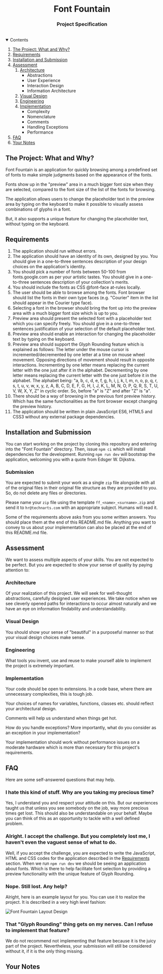 <div align="center">

  # Font Fountain

  <h3 align="center">Project Specification</h3>

</div>

<br />

<details open>
<summary>Contents</summary>
<ol>
  <li><a href="#the-project-what-and-why">The Project: What and Why?</a></li>
  <li><a href="#requirements">Requirements</a></li>
  <li><a href="#installation-and-submission">Installation and Submission</a></li>
  <li>
    <a href="#assessment">Assessment</a>
    <ol>
      <li>
        <a href="#architecture">Architecture</a>
        <ul>
          <li>Abstractions</li>
          <li>User Experience</li>
          <li>Interaction Design</li>
          <li>Information Architecture</li>
        </ul>
      </li>
      <li><a href="#visual-design">Visual Design</a></li>
      <li><a href="#engineering">Engineering</a></li>
      <li>
        <a href="#implementation">Implementation</a>
        <ul>
          <li>Complexity</li>
          <li>Nomenclature</li>
          <li>Comments</li>
          <li>Handling Exceptions</li>
          <li>Performance</li>
        </ul>
      </li>
    </ol>
  </li>
  <li><a href="#faq">FAQ</a></li>
  <li><a href="#your-notes">Your Notes</a></li>
</ol>

## The Project: What and Why?
Font Fountain is an application for quickly browsing among a predefined set of fonts to make simple judgments based on the appearance of the fonts.

Fonts show up in the "preview" area in a much bigger font size when they are selected, compared to the font size of the list of the fonts for browsing.

The application allows users to change the placeholder text in the preview area by typing on the keyboard to make it possible to visually assess
combinations of glyphs in a font.

But, it also supports a unique feature for changing the placeholder text, without typing on the keyboard.


## Requirements

1. The application should run without errors.
2. The application should have an identity of its own, designed by you. You should give in a one-to-three sentences description of your design choices on the application's identity.
3. You should pick a number of fonts between 50-100 from fonts.google.com as per your artistic tastes. You should give in a one-to-three sentences description of your collection's merits.
4. You should include the fonts as CSS @font-face at-rules locally.
5. The user should be able to browse among the fonts. Font browser should list the fonts in their own type faces (e.g. "Courier" item in the list should appear in the Courier type face).
6. Selecting a font in the browser should bring the font up into the preview area with a much bigger font size which is up to you.
7. Preview area should present the selected font with a placeholder text which you can specify freely. You should give in a one-to-three sentences justification of your selection of the default placeholder text.
8. Preview area should enable an interaction for changing the placeholder text by typing on the keyboard.
9. Preview area should support the Glyph Rounding feature which is explained as follows: The letter under the mouse cursor is incremented/decremented by one letter at a time on mouse wheel movement. Opposing directions of movement should result in opposite interactions.
   Incrementing by one letter means replacing the current letter with the one just after it in the alphabet. Decrementing by one letter means replacing the current letter with the one just before it in the alphabet. 
   The alphabet being: "a, b, c, d, e, f, g, h, i, j, k, l, m, n, o, p, q, r, s, t, u, v, w, x, y, z, A, B, C, D, E, F, G, H, I, J, K, L, M, N, O, P, Q, R, S, T, U, V, W, X, Y, Z" in cyclic order. So, before "a" is "Z" and after "Z" is "a".
10. There should be a way of browsing in the previous font preview history. Which has the same functionalities as the font browser except changing the preview history.
11. The application should be written in plain JavaScript ES6, HTML5 and CSS3 without any external package dependencies.


## Installation and Submission
You can start working on the project by cloning this repository and entering into the "Font Fountain" directory.
Then, issue `npm ci` which will install dependencies for the development. Running `npm run dev` will bootstrap the application, welcoming you with a quote from Edsger W. Dijkstra.

### Submission
You are expected to submit your work as a single `zip` file alongside with all of the original files in their original file structure as they are provided to you.
So, do not delete any files or directories.

Please name your `zip` file using the template `ff_<name>_<surname>.zip` and send it to `hr@technarts.com` with an appropriate subject. Humans will read it.

Some of the requirements above asks from you some written answers. You should place them at the end of this README.md file.
Anything you want to convey to us about your implementation can also be placed at the end of this README.md file.


## Assessment
We want to assess multiple aspects of your skills. You are not expected to be perfect.
But you are expected to show your sense of quality by paying attention to:

### Architecture
Of your realization of this project. We will seek for well-thought abstractions, carefully designed user experiences.
We take notice when we see cleverly opened paths for interactions to occur almost naturally and we have an eye on information findability and understandability.

### Visual Design
You should show your sense of "beautiful" in a purposeful manner so that your visual design choices make sense.

### Engineering
What tools you invent, use and reuse to make yourself able to implement the project is extremely important.

### Implementation
Your code should be open to extensions. In a code base, where there are unnecessary complexities, this is tough job.

Your choices of names for variables, functions, classes etc. should reflect your architectural design.

Comments will help us understand when things get hot.

How do you handle exceptions? More importantly, what do you consider as an exception in your implementation?

Your implementation should work without performance issues on a moderate hardware which is more than necessary for this project's requirements.


## FAQ
Here are some self-answered questions that may help.

### I hate this kind of stuff. Why are you taking my precious time?
Yes, I understand you and respect your attitude on this.
But our experiences taught us that unless you see somebody on the job, way more precious times get lost. This should also be understandable on your behalf.
Maybe you can think of this as an opportunity to tackle with a well defined problem.

### Alright. I accept the challenge. But you completely lost me, I haven't even the vaguest sense of what to do.
Well, if you accept the challenge, you are expected to write the JavaScript, HTML and CSS codes for the application described in the <a href="#requirements">Requirements</a> section.
When we run `npm run dev` we should be seeing an application about fonts. Which is there to help facilitate font selection by providing a preview functionality with the unique feature of Glyph Rounding.

### Nope. Still lost. Any help?
Alright, here is an example layout for you. You can use it to realize the project. It is described in a very high level fashion:

![Font Fountain Layout Design](src/static/Font_Fountain.png)

### That "Glyph Rounding" thing gets on my nerves. Can I refuse to implement that feature?
We do not recommend not implementing that feature because it is the juicy part of the project.
Nevertheless, your submission will still be considered without it, if it is the only thing missing.


## Your Notes

